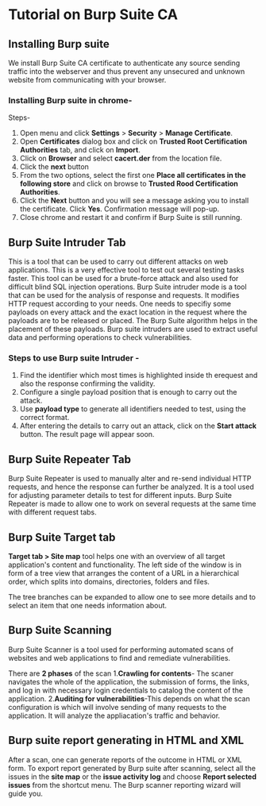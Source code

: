 # Tutorial on Burp Suite CA

## Installing Burp suite
We install Burp Suite CA certificate to authenticate any source sending traffic into the webserver and thus prevent any unsecured and unknown website from communicating with your browser.

### Installing Burp suite in chrome-
Steps-
1. Open menu and click **Settings** > **Security** > **Manage Certificate**.
2. Open **Certificates** dialog box and click on **Trusted Root Certification Authorities** tab, and click on **Import**.
3. Click on **Browser** and select **cacert.der** from the location file.
4. Click the **next** button
5. From the two options, select the first one **Place all certificates in the following store** and click on browse to **Trusted Rood Certification Authorities**.
6. Click the **Next** button and you will see a message asking you to install the certificate. Click **Yes**. Confirmation message will pop-up.
7. Close chrome and restart it and confirm if Burp Suite is still running.

## Burp Suite Intruder Tab
This is a tool that can be used to carry out different attacks on web applications. This is a very effective tool to test out several testing tasks faster. This tool can be used for a brute-force attack and also used for difficult blind SQL injection operations.
Burp Suite intruder mode is a tool that can be used for the analysis of response and requests. It modifies HTTP request according to your needs.
One needs to specifiy some payloads on every attack and the exact location in the request where the payloads are to be released or placed. 
The Burp Suite algorithm helps in the placement of these payloads.
Burp suite intruders are used to extract useful data and performing operations to check vulnerabilities. 

### Steps to use Burp suite Intruder -
1. Find the identifier which most times is highlighted inside th erequest and also the response confirming the validity.
2. Configure a single payload position that is enough to carry out the attack.
3. Use **payload type** to generate all identifiers needed to test, using the correct format.
4. After entering the details to carry out an attack, click on the **Start attack** button. The result page will appear soon.

## Burp Suite Repeater Tab
Burp Suite Repeater is used to manually alter and re-send individual HTTP requests, and hence the response can further be analyzed. It is a tool used for adjusting parameter details to test for different inputs.
Burp Suite Repeater is made to allow one to work on several requests at the same time with different request tabs.

## Burp Suite Target tab
**Target tab > Site map** tool helps one with an overview of all target application's content and functionality. The left side of the window is in form of a tree view that arranges the content of a URL in a hierarchical order, which splits into domains, directories, folders and files.

The tree branches can be expanded to allow one to see more details and to select an item that one needs information about.

## Burp Suite Scanning
Burp Suite Scanner is a tool used for performing automated scans of websites and web applications to find and remediate vulnerabilities.

There are **2 phases** of the scan
1.**Crawling for contents**- The scaner navigates the whole of the application, the submission of forms, the links, and log in with necessary login credentials to catalog the content of the application.
2.**Auditing for vulnerabilities**-This depends on what the scan configuration is which will involve sending of many requests to the application. It will analyze the appliacation's traffic and behavior.

## Burp suite report generating in HTML and XML
After a scan, one can generate reports of the outcome in HTML or XML form.
To export report generated by Burp suite after scanning, select all the issues in the **site map** or the **issue activity log** and choose **Report selected issues** from the shortcut menu. The Burp scanner reporting wizard will guide you.
